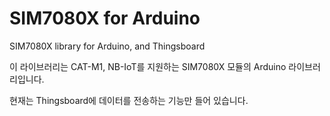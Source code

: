 # SIM7080X for Arduino
SIM7080X library for Arduino, and Thingsboard


이 라이브러리는 CAT-M1, NB-IoT를 지원하는 SIM7080X 모듈의 Arduino 라이브러리입니다.

현재는 Thingsboard에 데이터를 전송하는 기능만 들어 있습니다.
